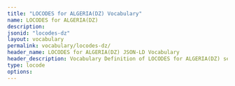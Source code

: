 ```yaml
---
title: "LOCODES for ALGERIA(DZ) Vocabulary"
name: LOCODES for ALGERIA(DZ) 
description: 
jsonid: "locodes-dz"
layout: vocabulary
permalink: vocabulary/locodes-dz/
header_name: LOCODES for ALGERIA(DZ) JSON-LD Vocabulary
header_description: Vocabulary Definition of LOCODES for ALGERIA(DZ) semantics in HTML format. JSON-LD format is available at [locodes-dz.jsonld](https://edi3.org/vocabulary/locodes-dz.jsonld)
type: locode
options:
---
```

